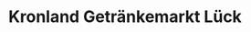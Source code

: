 ---
title: "Kronland Getränkemarkt Lück"
url: /dassel/kronland-getraenkemarkt-lueck/
shop: Getränke
---